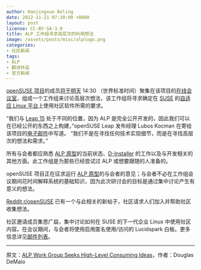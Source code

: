 ```yaml
---
author: Hanjingxue Boling
date: 2022-11-21 07:30:00 +0800
layout: post
license: CC-BY-SA-3.0
title: ALP 工作组寻求高层次的利用想法
image: /assets/posts/misc/alplogo.png
categories:
- 社区新闻
tags:
- ALP
- 翻译作品
- 官方新闻
---
```


[openSUSE 项目](https://www.opensuse.org/)的成员[将于明天](https://etherpad.opensuse.org/p/weeklymeeting) 14:30 （世界标准时间）聚集在该项目的[在线会议室](https://meet.opensuse.org/meeting)，组成一个工作组来讨论高层次想法，该工作组将寻求确定在 [SUSE](https://www.suse.com/) 的[自适应 Linux 平台](https://documentation.suse.com/alp/all/html/alp/concept-alp.html)上使用社区软件所需的要求。

“我们与 [Leap 15](https://get.opensuse.org/) 处于不同的位置，因为 ALP 是完全公开开发的，因此我们可以在已经公开的东西之上构建，”openSUSE Leap 发布经理 Lubos Kocman 在寄给该项目的[电子邮件](https://lists.opensuse.org/archives/list/project@lists.opensuse.org/thread/Q2ML4K55WCKQIQ3FUC47UHCZTJVAJQ7V/)中写道。 “我们不是在寻找任何技术实现细节，而是在寻找高层次的想法和需求。”

所有与会者都应熟悉 [ALP 原型](https://news.opensuse.org/2022/09/26/alp-les-droites/)的当前状态、[D-Installer](https://news.opensuse.org/2022/10/27/call-for-testing-next-gen-installer/) 的工作以及与开发相关的其他方面。此工作组是为那些已经尝试过 ALP 或想要跟随的人准备的。

openSUSE 项目正在征求运行 [ALP 原型](https://download.opensuse.org/repositories/SUSE:/ALP:/PUBLISH/images/)的与会者的意见；与会者不必在工作组会议期间花时间解释系统的基础知识，因为此次研讨会的目标是通过集中讨论产生有意义的想法。

[Reddit r/openSUSE](https://www.reddit.com/r/openSUSE/comments/ywymtc/workshop_invitation_consuming_community_software/) 已有一个与此相关的新帖子，社区请求人们加入并帮助社区收集想法。

社区邀请成员集思广益，集中讨论如何在 SUSE 的下一代企业 Linux 中使用社区内容。在会议期间，与会者将使用启用匿名使用/访问的 Lucidspark 白板。更多信息详见[邮件列表](https://lists.opensuse.org/archives/list/project@lists.opensuse.org/thread/Q2ML4K55WCKQIQ3FUC47UHCZTJVAJQ7V/)。

------

原文：[ALP Work Group Seeks High-Level Consuming Ideas](https://news.opensuse.org/2022/11/21/alp-wg-seeks-hlc-ideas/)，作者：Douglas DeMaio